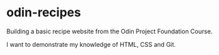 # odin-recipes

Building a basic recipe website from the Odin Project Foundation Course.

I want to demonstrate my knowledge of HTML, CSS and Git.
